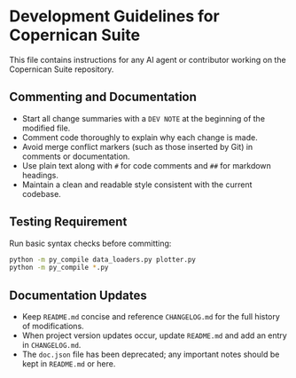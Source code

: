 # Development Guidelines for Copernican Suite

This file contains instructions for any AI agent or contributor working on the Copernican Suite repository.

## Commenting and Documentation
- Start all change summaries with a `DEV NOTE` at the beginning of the modified file.
- Comment code thoroughly to explain why each change is made.
- Avoid merge conflict markers (such as those inserted by Git) in comments or documentation.
- Use plain text along with `#` for code comments and `##` for markdown headings.
- Maintain a clean and readable style consistent with the current codebase.

## Testing Requirement
Run basic syntax checks before committing:

```bash
python -m py_compile data_loaders.py plotter.py
python -m py_compile *.py
```

## Documentation Updates
- Keep `README.md` concise and reference `CHANGELOG.md` for the full history of modifications.
- When project version updates occur, update `README.md` and add an entry in `CHANGELOG.md`.
- The `doc.json` file has been deprecated; any important notes should be kept in `README.md` or here.

